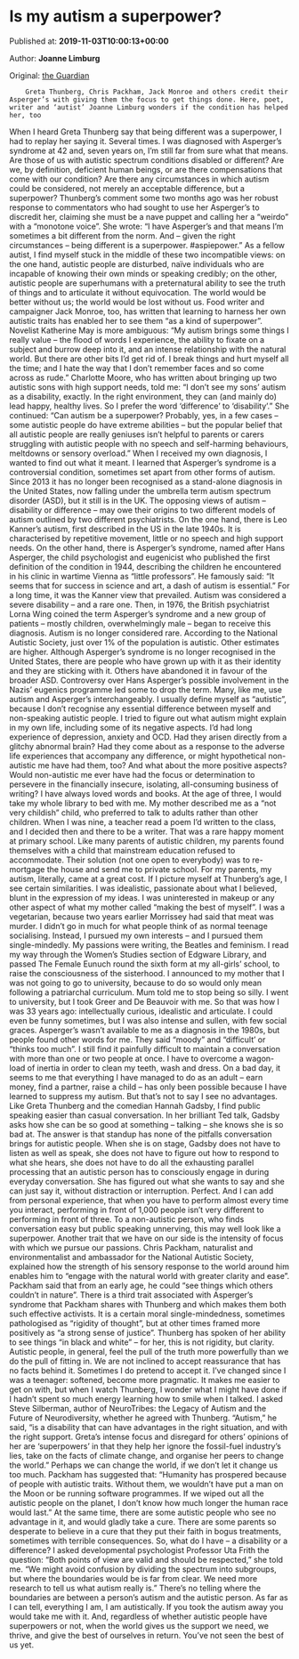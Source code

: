 
# Is my autism a superpower?

Published at: **2019-11-03T10:00:13+00:00**

Author: **Joanne Limburg**

Original: [the Guardian](https://www.theguardian.com/society/2019/nov/03/is-autism-a-superpower-greta-thunberg-and-others-think-it-can-be)


        Greta Thunberg, Chris Packham, Jack Monroe and others credit their Asperger’s with giving them the focus to get things done. Here, poet, writer and ‘autist’ Joanne Limburg wonders if the condition has helped her, too
      
When I heard Greta Thunberg say that being different was a superpower, I had to replay her saying it. Several times. I was diagnosed with Asperger’s syndrome at 42 and, seven years on, I’m still far from sure what that means. Are those of us with autistic spectrum conditions disabled or different? Are we, by definition, deficient human beings, or are there compensations that come with our condition? Are there any circumstances in which autism could be considered, not merely an acceptable difference, but a superpower?
Thunberg’s comment some two months ago was her robust response to commentators who had sought to use her Asperger’s to discredit her, claiming she must be a nave puppet and calling her a “weirdo” with a “monotone voice”. She wrote: “I have Asperger’s and that means I’m sometimes a bit different from the norm. And – given the right circumstances – being different is a superpower. #aspiepower.”
As a fellow autist, I find myself stuck in the middle of these two incompatible views: on the one hand, autistic people are disturbed, naïve individuals who are incapable of knowing their own minds or speaking credibly; on the other, autistic people are superhumans with a preternatural ability to see the truth of things and to articulate it without equivocation. The world would be better without us; the world would be lost without us.
Food writer and campaigner Jack Monroe, too, has written that learning to harness her own autistic traits has enabled her to see them “as a kind of superpower”. Novelist Katherine May is more ambiguous: “My autism brings some things I really value – the flood of words I experience, the ability to fixate on a subject and burrow deep into it, and an intense relationship with the natural world. But there are other bits I’d get rid of. I break things and hurt myself all the time; and I hate the way that I don’t remember faces and so come across as rude.”
Charlotte Moore, who has written about bringing up two autistic sons with high support needs, told me: “I don’t see my sons’ autism as a disability, exactly. In the right environment, they can (and mainly do) lead happy, healthy lives. So I prefer the word ‘difference’ to ‘disability’.” She continued: “Can autism be a superpower? Probably, yes, in a few cases – some autistic people do have extreme abilities – but the popular belief that all autistic people are really geniuses isn’t helpful to parents or carers struggling with autistic people with no speech and self-harming behaviours, meltdowns or sensory overload.”
When I received my own diagnosis, I wanted to find out what it meant. I learned that Asperger’s syndrome is a controversial condition, sometimes set apart from other forms of autism. Since 2013 it has no longer been recognised as a stand-alone diagnosis in the United States, now falling under the umbrella term autism spectrum disorder (ASD), but it still is in the UK.
The opposing views of autism – disability or difference – may owe their origins to two different models of autism outlined by two different psychiatrists. On the one hand, there is Leo Kanner’s autism, first described in the US in the late 1940s. It is characterised by repetitive movement, little or no speech and high support needs. On the other hand, there is Asperger’s syndrome, named after Hans Asperger, the child psychologist and eugenicist who published the first definition of the condition in 1944, describing the children he encountered in his clinic in wartime Vienna as “little professors”. He famously said: “It seems that for success in science and art, a dash of autism is essential.”
For a long time, it was the Kanner view that prevailed. Autism was considered a severe disability – and a rare one. Then, in 1976, the British psychiatrist Lorna Wing coined the term Asperger’s syndrome and a new group of patients – mostly children, overwhelmingly male – began to receive this diagnosis. Autism is no longer considered rare. According to the National Autistic Society, just over 1% of the population is autistic. Other estimates are higher.
Although Asperger’s syndrome is no longer recognised in the United States, there are people who have grown up with it as their identity and they are sticking with it. Others have abandoned it in favour of the broader ASD. Controversy over Hans Asperger’s possible involvement in the Nazis’ eugenics programme led some to drop the term. Many, like me, use autism and Asperger’s interchangeably. I usually define myself as “autistic”, because I don’t recognise any essential difference between myself and non-speaking autistic people.
I tried to figure out what autism might explain in my own life, including some of its negative aspects. I’d had long experience of depression, anxiety and OCD. Had they arisen directly from a glitchy abnormal brain? Had they come about as a response to the adverse life experiences that accompany any difference, or might hypothetical non-autistic me have had them, too? And what about the more positive aspects? Would non-autistic me ever have had the focus or determination to persevere in the financially insecure, isolating, all-consuming business of writing?
I have always loved words and books. At the age of three, I would take my whole library to bed with me. My mother described me as a “not very childish” child, who preferred to talk to adults rather than other children. When I was nine, a teacher read a poem I’d written to the class, and I decided then and there to be a writer. That was a rare happy moment at primary school. Like many parents of autistic children, my parents found themselves with a child that mainstream education refused to accommodate. Their solution (not one open to everybody) was to re-mortgage the house and send me to private school. For my parents, my autism, literally, came at a great cost.
If I picture myself at Thunberg’s age, I see certain similarities. I was idealistic, passionate about what I believed, blunt in the expression of my ideas. I was uninterested in makeup or any other aspect of what my mother called “making the best of myself”. I was a vegetarian, because two years earlier Morrissey had said that meat was murder. I didn’t go in much for what people think of as normal teenage socialising. Instead, I pursued my own interests – and I pursued them single-mindedly.
My passions were writing, the Beatles and feminism. I read my way through the Women’s Studies section of Edgware Library, and passed The Female Eunuch round the sixth form at my all-girls’ school, to raise the consciousness of the sisterhood. I announced to my mother that I was not going to go to university, because to do so would only mean following a patriarchal curriculum. Mum told me to stop being so silly. I went to university, but I took Greer and De Beauvoir with me.
So that was how I was 33 years ago: intellectually curious, idealistic and articulate. I could even be funny sometimes, but I was also intense and sullen, with few social graces. Asperger’s wasn’t available to me as a diagnosis in the 1980s, but people found other words for me. They said “moody” and “difficult’ or “thinks too much”. I still find it painfully difficult to maintain a conversation with more than one or two people at once. I have to overcome a wagon-load of inertia in order to clean my teeth, wash and dress. On a bad day, it seems to me that everything I have managed to do as an adult – earn money, find a partner, raise a child – has only been possible because I have learned to suppress my autism.
But that’s not to say I see no advantages. Like Greta Thunberg and the comedian Hannah Gadsby, I find public speaking easier than casual conversation. In her brilliant Ted talk, Gadsby asks how she can be so good at something – talking – she knows she is so bad at. The answer is that standup has none of the pitfalls conversation brings for autistic people. When she is on stage, Gadsby does not have to listen as well as speak, she does not have to figure out how to respond to what she hears, she does not have to do all the exhausting parallel processing that an autistic person has to consciously engage in during everyday conversation. She has figured out what she wants to say and she can just say it, without distraction or interruption. Perfect.
And I can add from personal experience, that when you have to perform almost every time you interact, performing in front of 1,000 people isn’t very different to performing in front of three. To a non-autistic person, who finds conversation easy but public speaking unnerving, this may well look like a superpower.
Another trait that we have on our side is the intensity of focus with which we pursue our passions. Chris Packham, naturalist and environmentalist and ambassador for the National Autistic Society, explained how the strength of his sensory response to the world around him enables him to “engage with the natural world with greater clarity and ease”. Packham said that from an early age, he could “see things which others couldn’t in nature”.
There is a third trait associated with Asperger’s syndrome that Packham shares with Thunberg and which makes them both such effective activists. It is a certain moral single-mindedness, sometimes pathologised as “rigidity of thought”, but at other times framed more positively as “a strong sense of justice”. Thunberg has spoken of her ability to see things “in black and white” – for her, this is not rigidity, but clarity. Autistic people, in general, feel the pull of the truth more powerfully than we do the pull of fitting in. We are not inclined to accept reassurance that has no facts behind it.
Sometimes I do pretend to accept it. I’ve changed since I was a teenager: softened, become more pragmatic. It makes me easier to get on with, but when I watch Thunberg, I wonder what I might have done if I hadn’t spent so much energy learning how to smile when I talked.
I asked Steve Silberman, author of NeuroTribes: the Legacy of Autism and the Future of Neurodiversity, whether he agreed with Thunberg. “Autism,” he said, “is a disability that can have advantages in the right situation, and with the right support. Greta’s intense focus and disregard for others’ opinions of her are ‘superpowers’ in that they help her ignore the fossil-fuel industry’s lies, take on the facts of climate change, and organise her peers to change the world.”
Perhaps we can change the world, if we don’t let it change us too much. Packham has suggested that: “Humanity has prospered because of people with autistic traits. Without them, we wouldn’t have put a man on the Moon or be running software programmes. If we wiped out all the autistic people on the planet, I don’t know how much longer the human race would last.”
At the same time, there are some autistic people who see no advantage in it, and would gladly take a cure. There are some parents so desperate to believe in a cure that they put their faith in bogus treatments, sometimes with terrible consequences.
So, what do I have – a disability or a difference? I asked developmental psychologist Professor Uta Frith the question: “Both points of view are valid and should be respected,” she told me. “We might avoid confusion by dividing the spectrum into subgroups, but where the boundaries would be is far from clear. We need more research to tell us what autism really is.”
There’s no telling where the boundaries are between a person’s autism and the autistic person. As far as I can tell, everything I am, I am autistically. If you took the autism away you would take me with it. And, regardless of whether autistic people have superpowers or not, when the world gives us the support we need, we thrive, and give the best of ourselves in return. You’ve not seen the best of us yet.
